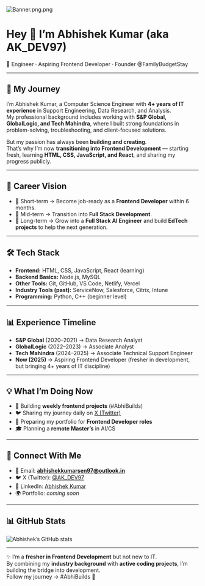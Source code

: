 ![Banner.png.png]([https://raw.githubusercontent.com/AK-DEV97/AK-DEV97/main/banner.png](https://github.com/abhaysen07/AK-DEV97/blob/1ac2fd5a508e3e72c2d8450c01d98c069780e84e/Banner.png.png))

# Hey 👋 I’m Abhishek Kumar (aka AK_DEV97)

🚀 Engineer · Aspiring Frontend Developer · Founder @FamilyBudgetStay  

---

## 🌟 My Journey
I’m Abhishek Kumar, a Computer Science Engineer with **4+ years of IT experience** in Support Engineering, Data Research, and Analysis.  
My professional background includes working with **S&P Global, GlobalLogic, and Tech Mahindra**, where I built strong foundations in problem-solving, troubleshooting, and client-focused solutions.  

But my passion has always been **building and creating**.  
That’s why I’m now **transitioning into Frontend Development** — starting fresh, learning **HTML, CSS, JavaScript, and React**, and sharing my progress publicly.  

---

## 🧭 Career Vision
- 🎯 Short-term → Become job-ready as a **Frontend Developer** within 6 months.  
- 🚀 Mid-term → Transition into **Full Stack Development**.  
- 🔮 Long-term → Grow into a **Full Stack AI Engineer** and build **EdTech projects** to help the next generation.  

---

## 🛠 Tech Stack
- **Frontend:** HTML, CSS, JavaScript, React (learning)  
- **Backend Basics:** Node.js, MySQL  
- **Other Tools:** Git, GitHub, VS Code, Netlify, Vercel  
- **Industry Tools (past):** ServiceNow, Salesforce, Citrix, Intune  
- **Programming:** Python, C++ (beginner level)  

---

## 📊 Experience Timeline
- **S&P Global** (2020–2021) → Data Research Analyst  
- **GlobalLogic** (2022–2023) → Associate Analyst  
- **Tech Mahindra** (2024–2025) → Associate Technical Support Engineer  
- **Now (2025)** → Aspiring Frontend Developer (fresher in development, but bringing 4+ years of IT discipline)  

---

## 💡 What I’m Doing Now
- 📂 Building **weekly frontend projects** (#AbhiBuilds)  
- 🐦 Sharing my journey daily on [X (Twitter)](https://x.com/AK_DEV97)  
- 💼 Preparing my portfolio for **Frontend Developer roles**  
- 🎓 Planning a **remote Master’s** in AI/CS  

---

## 🔗 Connect With Me
- 📧 Email: **abhishekkumarsen97@outlook.in**  
- 🐦 X (Twitter): [@AK_DEV97](https://x.com/AK_DEV97)  
- 💼 LinkedIn: [Abhishek Kumar](https://www.linkedin.com/in/abhishek-kumar-5a757b3b/)  
- 🌍 Portfolio: *coming soon*  

---

## 📊 GitHub Stats
![Abhishek’s GitHub stats](https://github-readme-stats.vercel.app/api?username=AK-DEV97&show_icons=true&theme=default)

---

✨ I’m a **fresher in Frontend Development** but not new to IT.  
By combining my **industry background** with **active coding projects**, I’m building the bridge into development.  
Follow my journey → #AbhiBuilds 🚀
